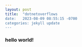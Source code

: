 ```yaml
---
layout: post
title:	"dotnetoverflows
date:   2023-08-09 08:55:15 -0700
categories: jekyll update
---
```

### hello world!
